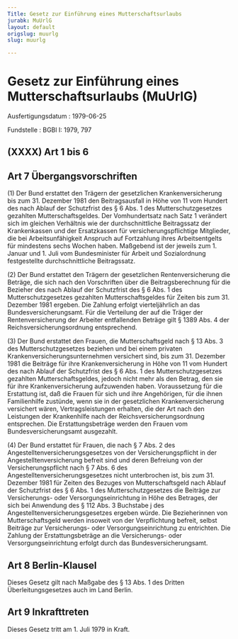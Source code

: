 ```yaml
---
Title: Gesetz zur Einführung eines Mutterschaftsurlaubs
jurabk: MuUrlG
layout: default
origslug: muurlg
slug: muurlg

---
```


# Gesetz zur Einführung eines Mutterschaftsurlaubs (MuUrlG)

Ausfertigungsdatum
:   1979-06-25

Fundstelle
:   BGBl I: 1979, 797

## (XXXX) Art 1 bis 6

## Art 7 Übergangsvorschriften

(1) Der Bund erstattet den Trägern der gesetzlichen
Krankenversicherung bis zum 31. Dezember 1981 den Beitragsausfall in
Höhe von 11 vom Hundert des nach Ablauf der Schutzfrist des § 6 Abs. 1
des Mutterschutzgesetzes gezahlten Mutterschaftsgeldes. Der
Vomhundertsatz nach Satz 1 verändert sich im gleichen Verhältnis wie
der durchschnittliche Beitragssatz der Krankenkassen und der
Ersatzkassen für versicherungspflichtige Mitglieder, die bei
Arbeitsunfähigkeit Anspruch auf Fortzahlung ihres Arbeitsentgelts für
mindestens sechs Wochen haben. Maßgebend ist der jeweils zum 1. Januar
und 1. Juli vom Bundesminister für Arbeit und Sozialordnung
festgestellte durchschnittliche Beitragssatz.

(2) Der Bund erstattet den Trägern der gesetzlichen Rentenversicherung
die Beträge, die sich nach den Vorschriften über die
Beitragsberechnung für die Bezieher des nach Ablauf der Schutzfrist
des § 6 Abs. 1 des Mutterschutzgesetzes gezahlten Mutterschaftsgeldes
für Zeiten bis zum 31. Dezember 1981 ergeben. Die Zahlung erfolgt
vierteljährlich an das Bundesversicherungsamt. Für die Verteilung der
auf die Träger der Rentenversicherung der Arbeiter entfallenden
Beträge gilt § 1389 Abs. 4 der Reichsversicherungsordnung
entsprechend.

(3) Der Bund erstattet den Frauen, die Mutterschaftsgeld nach § 13
Abs. 3 des Mutterschutzgesetzes beziehen und bei einem privaten
Krankenversicherungsunternehmen versichert sind, bis zum 31. Dezember
1981 die Beiträge für ihre Krankenversicherung in Höhe von 11 vom
Hundert des nach Ablauf der Schutzfrist des § 6 Abs. 1 des
Mutterschutzgesetzes gezahlten Mutterschaftsgeldes, jedoch nicht mehr
als den Betrag, den sie für ihre Krankenversicherung aufzuwenden
haben. Voraussetzung für die Erstattung ist, daß die Frauen für sich
und ihre Angehörigen, für die ihnen Familienhilfe zustünde, wenn sie
in der gesetzlichen Krankenversicherung versichert wären,
Vertragsleistungen erhalten, die der Art nach den Leistungen der
Krankenhilfe nach der Reichsversicherungsordnung entsprechen. Die
Erstattungsbeträge werden den Frauen vom Bundesversicherungsamt
ausgezahlt.

(4) Der Bund erstattet für Frauen, die nach § 7 Abs. 2 des
Angestelltenversicherungsgesetzes von der Versicherungspflicht in der
Angestelltenversicherung befreit sind und deren Befreiung von der
Versicherungspflicht nach § 7 Abs. 6 des
Angestelltenversicherungsgesetzes nicht unterbrochen ist, bis zum 31.
Dezember 1981 für Zeiten des Bezuges von Mutterschaftsgeld nach Ablauf
der Schutzfrist des § 6 Abs. 1 des Mutterschutzgesetzes die Beiträge
zur Versicherungs- oder Versorgungseinrichtung in Höhe des Betrages,
der sich bei Anwendung des § 112 Abs. 3 Buchstabe j des
Angestelltenversicherungsgesetzes ergeben würde. Die Bezieherinnen von
Mutterschaftsgeld werden insoweit von der Verpflichtung befreit,
selbst Beiträge zur Versicherungs- oder Versorgungseinrichtung zu
entrichten. Die Zahlung der Erstattungsbeträge an die Versicherungs-
oder Versorgungseinrichtung erfolgt durch das Bundesversicherungsamt.

## Art 8 Berlin-Klausel

Dieses Gesetz gilt nach Maßgabe des § 13 Abs. 1 des Dritten
Überleitungsgesetzes auch im Land Berlin.

## Art 9 Inkrafttreten

Dieses Gesetz tritt am 1. Juli 1979 in Kraft.

